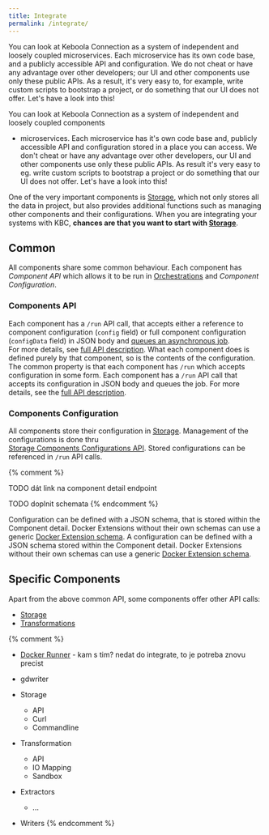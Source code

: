 ```yaml
---
title: Integrate
permalink: /integrate/
---
```


You can look at Keboola Connection as a system of independent and loosely coupled microservices. Each microservice has its own code base, and a publicly accessible API and configuration. 
We do not cheat or have any advantage over other developers; our UI and other components use only these public APIs. 
As a result, it's very easy to, for example, write custom scripts to bootstrap a project, or do something that our UI does not offer. 
Let's have a look into this!

You can look at Keboola Connection as a system of independent and loosely coupled components
- microservices. 
Each microservice has it's own code base and, publicly accessible API and configuration stored 
in a place you can access. We don't cheat or have any advantage over other developers, our UI 
and other components use only these public APIs. As result it's very easy to eg. write custom 
scripts to bootstrap a project or do something that our UI does not offer. Let's have a look into this!

One of the very important components is [Storage](/integrate/storage/), which not only stores all the data in
project, but also provides additional functions such as managing other components 
and their configurations. When you are integrating your systems with KBC, 
**chances are that you want to start with [Storage](/integrate/storage/)**.

## Common

All components share some common behaviour. Each component has *Component API* which allows it
to be run in [Orchestrations](https://help.keboola.com/automate/) and *Component Configuration*. 

### Components API

Each component has a `/run` API call, that accepts either a reference to component configuration
(`config` field) or full component configuration (`configData` field) in JSON body and 
[queues an asynchronous job](/overview/jobs/).  
For more details, see 
[full API description](http://docs.keboolaconnector.apiary.io/#reference/sample-coponent's-api-calls-required-for-orchestration).
What each component does is defined purely by that component, so is the contents of the configuration.
The common property is that each component has `/run` which accepts configuration in some form.
Each component has a `/run` API call that accepts its configuration in JSON body and queues the job. For more details, see the [full API description](http://docs.keboolaconnector.apiary.io/#reference/sample-coponent's-api-calls-required-for-orchestration).

### Components Configuration
All components store their configuration in [Storage](/integrate/storage/). Management of the
configurations is done thru   
[Storage Components Configurations API](http://docs.keboola.apiary.io/#reference/component-configurations). 
Stored configurations can be referenced in `/run` API calls. 

{% comment %} 

TODO dát link na component detail endpoint

TODO doplnit schemata
{% endcomment %}

Configuration can be defined with a JSON schema, that is stored within the Component detail. 
Docker Extensions without their own schemas can use a generic 
[Docker Extension schema](/overview/docker-bundle/#configuration).
A configuration can be defined with a JSON schema stored within the Component detail. Docker Extensions without their own schemas can use a generic [Docker Extension schema](/overview/docker-bundle/#configuration).

## Specific Components

Apart from the above common API, some components offer other API calls:

  - [Storage](/integrate/storage/)
  - [Transformations](/integrate/transformations/)

{% comment %}
  - [Docker Runner](/overview/docker-bundle/) - kam s tim? nedat do integrate, to je potreba znovu precist
  - gdwriter

  - Storage
    - API
    - Curl
    - Commandline
  - Transformation
    - API
    - IO Mapping
    - Sandbox
  - Extractors
    - ...
  - Writers
{% endcomment %}
